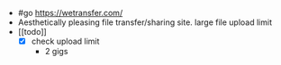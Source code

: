 - #go  https://wetransfer.com/
- Aesthetically pleasing file transfer/sharing site. large file upload limit
- [[todo]]
	- [x]  check upload limit
		- 2 gigs
